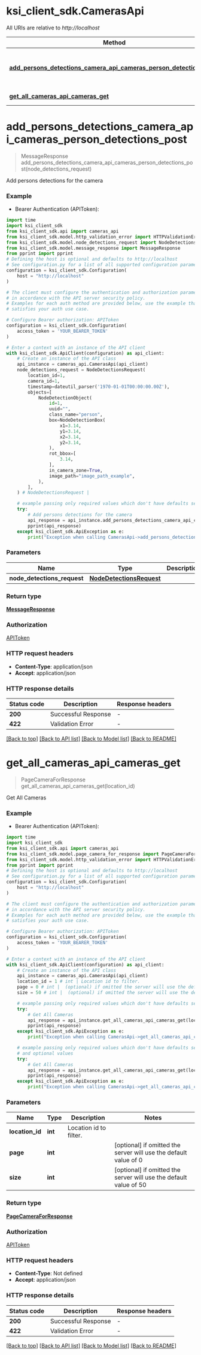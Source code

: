 # ksi_client_sdk.CamerasApi

All URIs are relative to *http://localhost*

Method | HTTP request | Description
------------- | ------------- | -------------
[**add_persons_detections_camera_api_cameras_person_detections_post**](CamerasApi.md#add_persons_detections_camera_api_cameras_person_detections_post) | **POST** /api/cameras/person-detections | Add persons detections for the camera
[**get_all_cameras_api_cameras_get**](CamerasApi.md#get_all_cameras_api_cameras_get) | **GET** /api/cameras | Get All Cameras


# **add_persons_detections_camera_api_cameras_person_detections_post**
> MessageResponse add_persons_detections_camera_api_cameras_person_detections_post(node_detections_request)

Add persons detections for the camera

### Example

* Bearer Authentication (APIToken):

```python
import time
import ksi_client_sdk
from ksi_client_sdk.api import cameras_api
from ksi_client_sdk.model.http_validation_error import HTTPValidationError
from ksi_client_sdk.model.node_detections_request import NodeDetectionsRequest
from ksi_client_sdk.model.message_response import MessageResponse
from pprint import pprint
# Defining the host is optional and defaults to http://localhost
# See configuration.py for a list of all supported configuration parameters.
configuration = ksi_client_sdk.Configuration(
    host = "http://localhost"
)

# The client must configure the authentication and authorization parameters
# in accordance with the API server security policy.
# Examples for each auth method are provided below, use the example that
# satisfies your auth use case.

# Configure Bearer authorization: APIToken
configuration = ksi_client_sdk.Configuration(
    access_token = 'YOUR_BEARER_TOKEN'
)

# Enter a context with an instance of the API client
with ksi_client_sdk.ApiClient(configuration) as api_client:
    # Create an instance of the API class
    api_instance = cameras_api.CamerasApi(api_client)
    node_detections_request = NodeDetectionsRequest(
        location_id=1,
        camera_id=1,
        timestamp=dateutil_parser('1970-01-01T00:00:00.00Z'),
        objects=[
            NodeDetectionObject(
                id=1,
                uuid="",
                class_name="person",
                box=NodeDetectionBox(
                    x1=3.14,
                    y1=3.14,
                    x2=3.14,
                    y2=3.14,
                ),
                rot_bbox=[
                    3.14,
                ],
                in_camera_zone=True,
                image_path="image_path_example",
            ),
        ],
    ) # NodeDetectionsRequest | 

    # example passing only required values which don't have defaults set
    try:
        # Add persons detections for the camera
        api_response = api_instance.add_persons_detections_camera_api_cameras_person_detections_post(node_detections_request)
        pprint(api_response)
    except ksi_client_sdk.ApiException as e:
        print("Exception when calling CamerasApi->add_persons_detections_camera_api_cameras_person_detections_post: %s\n" % e)
```


### Parameters

Name | Type | Description  | Notes
------------- | ------------- | ------------- | -------------
 **node_detections_request** | [**NodeDetectionsRequest**](NodeDetectionsRequest.md)|  |

### Return type

[**MessageResponse**](MessageResponse.md)

### Authorization

[APIToken](../README.md#APIToken)

### HTTP request headers

 - **Content-Type**: application/json
 - **Accept**: application/json


### HTTP response details

| Status code | Description | Response headers |
|-------------|-------------|------------------|
**200** | Successful Response |  -  |
**422** | Validation Error |  -  |

[[Back to top]](#) [[Back to API list]](../README.md#documentation-for-api-endpoints) [[Back to Model list]](../README.md#documentation-for-models) [[Back to README]](../README.md)

# **get_all_cameras_api_cameras_get**
> PageCameraForResponse get_all_cameras_api_cameras_get(location_id)

Get All Cameras

### Example

* Bearer Authentication (APIToken):

```python
import time
import ksi_client_sdk
from ksi_client_sdk.api import cameras_api
from ksi_client_sdk.model.page_camera_for_response import PageCameraForResponse
from ksi_client_sdk.model.http_validation_error import HTTPValidationError
from pprint import pprint
# Defining the host is optional and defaults to http://localhost
# See configuration.py for a list of all supported configuration parameters.
configuration = ksi_client_sdk.Configuration(
    host = "http://localhost"
)

# The client must configure the authentication and authorization parameters
# in accordance with the API server security policy.
# Examples for each auth method are provided below, use the example that
# satisfies your auth use case.

# Configure Bearer authorization: APIToken
configuration = ksi_client_sdk.Configuration(
    access_token = 'YOUR_BEARER_TOKEN'
)

# Enter a context with an instance of the API client
with ksi_client_sdk.ApiClient(configuration) as api_client:
    # Create an instance of the API class
    api_instance = cameras_api.CamerasApi(api_client)
    location_id = 1 # int | Location id to filter.
    page = 0 # int |  (optional) if omitted the server will use the default value of 0
    size = 50 # int |  (optional) if omitted the server will use the default value of 50

    # example passing only required values which don't have defaults set
    try:
        # Get All Cameras
        api_response = api_instance.get_all_cameras_api_cameras_get(location_id)
        pprint(api_response)
    except ksi_client_sdk.ApiException as e:
        print("Exception when calling CamerasApi->get_all_cameras_api_cameras_get: %s\n" % e)

    # example passing only required values which don't have defaults set
    # and optional values
    try:
        # Get All Cameras
        api_response = api_instance.get_all_cameras_api_cameras_get(location_id, page=page, size=size)
        pprint(api_response)
    except ksi_client_sdk.ApiException as e:
        print("Exception when calling CamerasApi->get_all_cameras_api_cameras_get: %s\n" % e)
```


### Parameters

Name | Type | Description  | Notes
------------- | ------------- | ------------- | -------------
 **location_id** | **int**| Location id to filter. |
 **page** | **int**|  | [optional] if omitted the server will use the default value of 0
 **size** | **int**|  | [optional] if omitted the server will use the default value of 50

### Return type

[**PageCameraForResponse**](PageCameraForResponse.md)

### Authorization

[APIToken](../README.md#APIToken)

### HTTP request headers

 - **Content-Type**: Not defined
 - **Accept**: application/json


### HTTP response details

| Status code | Description | Response headers |
|-------------|-------------|------------------|
**200** | Successful Response |  -  |
**422** | Validation Error |  -  |

[[Back to top]](#) [[Back to API list]](../README.md#documentation-for-api-endpoints) [[Back to Model list]](../README.md#documentation-for-models) [[Back to README]](../README.md)

